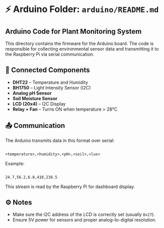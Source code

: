 # ⚡ Arduino Folder: `arduino/README.md`

## Arduino Code for Plant Monitoring System

This directory contains the firmware for the Arduino board. The code is responsible for collecting environmental sensor data and transmitting it to the Raspberry Pi via serial communication.

## 🔌 Connected Components

- **DHT22** – Temperature and Humidity
- **BH1750** – Light Intensity Sensor (I2C)
- **Analog pH Sensor**
- **Soil Moisture Sensor**
- **LCD (20x4)** – I2C Display
- **Relay + Fan** – Turns ON when temperature > 28°C

## 📤 Communication

The Arduino transmits data in this format over serial:

```

<temperature>,<humidity>,<pH>,<soil>,<lux>

```

Example:
```

24.7,56.2,6.8,410,238.5

```

This stream is read by the Raspberry Pi for dashboard display.

## ⚙️ Notes

- Make sure the I2C address of the LCD is correctly set (usually `0x27`).
- Ensure 5V power for sensors and proper analog-to-digital resolution.



